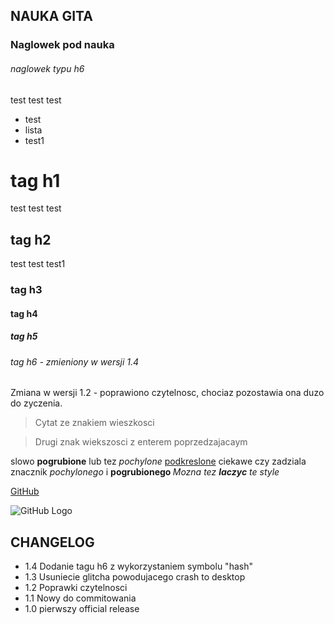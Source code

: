## NAUKA GITA
### Naglowek pod nauka
###### naglowek typu h6

test test test
- test
- lista
- test1
<h1> tag h1 </h1>
test test test
<h2> tag h2 </h2>
test test test1
<h3> tag h3 </h3>
<h4> tag h4 </h4>
<h5> tag h5 </h5>

###### tag h6 - zmieniony w wersji 1.4

Zmiana w wersji 1.2 - poprawiono czytelnosc, chociaz pozostawia ona duzo do zyczenia.

>Cytat ze znakiem wieszkosci

>Drugi znak wiekszosci  z enterem poprzedzajacaym

slowo **pogrubione** lub tez *pochylone* <u>podkreslone</u> ciekawe czy zadziala znacznik <i> pochylonego </i> i <b> pogrubionego </b>
_Mozna tez **laczyc** te style_

[GitHub](http://github.com)

![GitHub Logo](https://octodex.github.com/images/vinyltocat.png)

## CHANGELOG

- 1.4 Dodanie tagu h6 z wykorzystaniem symbolu "hash"
- 1.3 Usuniecie glitcha powodujacego crash to desktop
- 1.2 Poprawki czytelnosci
- 1.1 Nowy do commitowania
- 1.0 pierwszy official release
